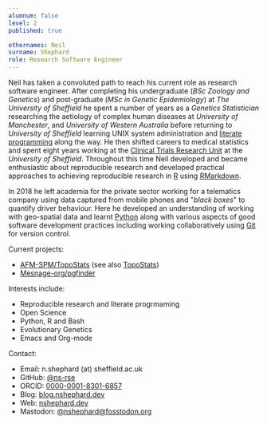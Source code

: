 ```yaml
---
alumnum: false
level: 2
published: true

othernames: Neil
surname: Shephard
role: Research Software Engineer
---
```


Neil has taken a convoluted path to reach his current role as research software engineer. After completing his
undergraduate (_BSc Zoology and Genetics_) and post-graduate (_MSc in Genetic Epidemiology_) at _The University
of Sheffield_ he spent a number of years as a _Genetics Statistician_ researching the aetiology of complex human
diseases  at _University of Manchester_, and _University of Western Australia_ before returning to _University
of Sheffield_ learning UNIX system administration and [literate
programming](https://en.wikipedia.org/wiki/Literate_programming) along the way. He then shifted careers to medical
statistics and spent eight years working at the [Clinical Trials Research
Unit](https://www.sheffield.ac.uk/scharr/research/centres/ctru) at the _University of Sheffield_. Throughout this time
Neil developed and became enthusiastic about reproducible research and developed practical approaches to achieving
reproducible research in [R](https://www.r-project.org) using  [RMarkdown](https://rmarkdown.rstudio.com).

In 2018 he left academia for the private sector working for a telematics company using data captured from
mobile phones and "_black boxes_" to quantify driver behaviour. Here he developed an understanding of working
with geo-spatial data and learnt [Python](https://www.python.org) along with various aspects of good software
development practices including working collaboratively using [Git](https://git-scm.com) for version control.

Current projects:

* [AFM-SPM/TopoStats](https://github.com/AFM-SPM/TopoStats) (see also [TopoStats](https://pyne-lab.uk/topostats))
* [Mesnage-org/pgfinder](https://github.com/Mesnage-Org/pgfinder)

Interests include:

* Reproducible research and literate progrmaming
* Open Science
* Python, R and Bash
* Evolutionary Genetics
* Emacs and Org-mode

Contact:

* Email: n.shephard (at) sheffield.ac.uk
* GitHub: [@ns-rse](https://github.com/ns-rse/)
* ORCID: [0000-0001-8301-6857](https://orcid.org/0000-0001-8301-6857)
* Blog: [blog.nshephard.dev](https://blog.nshephard.dev/)
* Web: [nshephard.dev](https://wiki.nshephard.dev/)
* Mastodon: [@nshephard@fosstodon.org](https://fosstodon.org/@nshephard)
